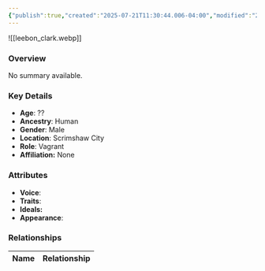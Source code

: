 ```yaml
---
{"publish":true,"created":"2025-07-21T11:30:44.006-04:00","modified":"2025-07-27T17:21:11.059-04:00","published":"2025-07-27T17:21:11.059-04:00","cssclasses":"","Age":"??","Ancestry":"Human","Gender":"Male","Location":["Scrimshaw City"],"Role":["Vagrant"],"Affiliation":["None"],"Appearances":["[[00 -The High Rollers Campaign-]]"]}
---
```



![[leebon_clark.webp]]

### Overview
No summary available.

### Key Details
- **Age**: ??
- **Ancestry**: Human
- **Gender**: Male
- **Location**: Scrimshaw City
- **Role**: Vagrant
- **Affiliation:** None

### Attributes
- **Voice**: 
- **Traits**: 
- **Ideals:** 
- **Appearance**:

### Relationships

| Name  | Relationship |
| ----- | ------------ |
